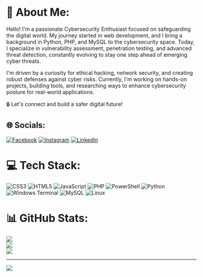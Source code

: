 # 💫 About Me:
Hello! I'm a passionate Cybersecurity Enthusiast focused on safeguarding the digital world. My journey started in web development, and I bring a background in Python, PHP, and MySQL to the cybersecurity space. Today, I specialize in vulnerability assessment, penetration testing, and advanced threat detection, constantly evolving to stay one step ahead of emerging cyber threats.

I'm driven by a curiosity for ethical hacking, network security, and creating robust defenses against cyber risks. Currently, I'm working on hands-on projects, building tools, and researching ways to enhance cybersecurity posture for real-world applications.

🔒 Let's connect and build a safer digital future!


## 🌐 Socials:
[![Facebook](https://img.shields.io/badge/Facebook-%231877F2.svg?logo=Facebook&logoColor=white)](https://facebook.com/shahadatzoned) [![Instagram](https://img.shields.io/badge/Instagram-%23E4405F.svg?logo=Instagram&logoColor=white)](https://instagram.com/beshahadat) [![LinkedIn](https://img.shields.io/badge/LinkedIn-%230077B5.svg?logo=linkedin&logoColor=white)](https://linkedin.com/in/shahadatnayeem) 

# 💻 Tech Stack:
![CSS3](https://img.shields.io/badge/css3-%231572B6.svg?style=for-the-badge&logo=css3&logoColor=white) ![HTML5](https://img.shields.io/badge/html5-%23E34F26.svg?style=for-the-badge&logo=html5&logoColor=white) ![JavaScript](https://img.shields.io/badge/javascript-%23323330.svg?style=for-the-badge&logo=javascript&logoColor=%23F7DF1E) ![PHP](https://img.shields.io/badge/php-%23777BB4.svg?style=for-the-badge&logo=php&logoColor=white) ![PowerShell](https://img.shields.io/badge/PowerShell-%235391FE.svg?style=for-the-badge&logo=powershell&logoColor=white) ![Python](https://img.shields.io/badge/python-3670A0?style=for-the-badge&logo=python&logoColor=ffdd54) ![Windows Terminal](https://img.shields.io/badge/Windows%20Terminal-%234D4D4D.svg?style=for-the-badge&logo=windows-terminal&logoColor=white) ![MySQL](https://img.shields.io/badge/mysql-4479A1.svg?style=for-the-badge&logo=mysql&logoColor=white) ![Linux](https://img.shields.io/badge/PowerShell-%235391FE.svg?style=for-the-badge&logo=powershell&logoColor=white)
# 📊 GitHub Stats:
![](https://github-readme-stats.vercel.app/api?username=nshahadat&theme=dark&hide_border=false&include_all_commits=false&count_private=false)<br/>
![](https://github-readme-streak-stats.herokuapp.com/?user=nshahadat&theme=dark&hide_border=false)<br/>
![](https://github-readme-stats.vercel.app/api/top-langs/?username=nshahadat&theme=dark&hide_border=false&include_all_commits=false&count_private=false&layout=compact)

---
[![](https://visitcount.itsvg.in/api?id=nshahadat&icon=0&color=0)](https://visitcount.itsvg.in)

<!-- Proudly created with GPRM ( https://gprm.itsvg.in ) -->
